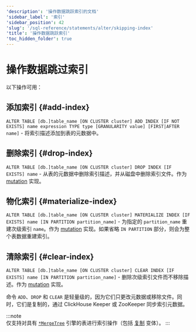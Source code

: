 ```yaml
---
'description': '操作数据跳跃索引的文档'
'sidebar_label': '索引'
'sidebar_position': 42
'slug': '/sql-reference/statements/alter/skipping-index'
'title': '操作数据跳跃索引'
'toc_hidden_folder': true
---
```





# 操作数据跳过索引

以下操作可用：

## 添加索引 {#add-index}

`ALTER TABLE [db.]table_name [ON CLUSTER cluster] ADD INDEX [IF NOT EXISTS] name expression TYPE type [GRANULARITY value] [FIRST|AFTER name]` - 将索引描述添加到表的元数据中。

## 删除索引 {#drop-index}

`ALTER TABLE [db.]table_name [ON CLUSTER cluster] DROP INDEX [IF EXISTS] name` - 从表的元数据中删除索引描述，并从磁盘中删除索引文件。作为 [mutation](/sql-reference/statements/alter/index.md#mutations) 实现。

## 物化索引 {#materialize-index}

`ALTER TABLE [db.]table_name [ON CLUSTER cluster] MATERIALIZE INDEX [IF EXISTS] name [IN PARTITION partition_name]` - 为指定的 `partition_name` 重建次级索引 `name`。作为 [mutation](/sql-reference/statements/alter/index.md#mutations) 实现。如果省略 `IN PARTITION` 部分，则会为整个表数据重建索引。

## 清除索引 {#clear-index}

`ALTER TABLE [db.]table_name [ON CLUSTER cluster] CLEAR INDEX [IF EXISTS] name [IN PARTITION partition_name]` - 删除次级索引文件而不移除描述。作为 [mutation](/sql-reference/statements/alter/index.md#mutations) 实现。

命令 `ADD`、`DROP` 和 `CLEAR` 是轻量级的，因为它们只更改元数据或移除文件。同时，它们是复制的，通过 ClickHouse Keeper 或 ZooKeeper 同步索引元数据。

:::note    
仅支持对具有 [`*MergeTree`](/engines/table-engines/mergetree-family/mergetree.md) 引擎的表进行索引操作（包括 [复制](/engines/table-engines/mergetree-family/replication.md) 变体）。
:::
